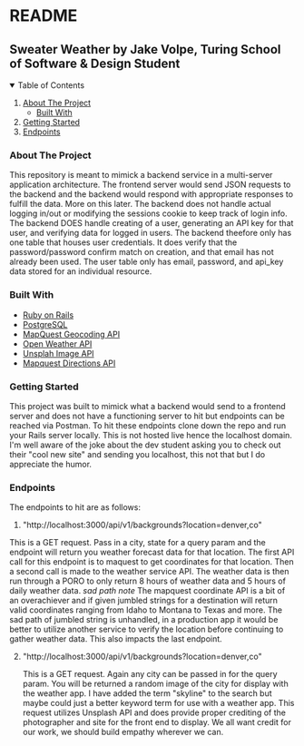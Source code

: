 # README

## Sweater Weather by Jake Volpe, Turing School of Software & Design Student

<!-- TABLE OF CONTENTS -->
<details open="open">
  <summary>Table of Contents</summary>
  <ol>
    <li>
      <a href="#about-the-project">About The Project</a>
      <ul>
        <li><a href="#built-with">Built With</a></li>
      </ul>
    </li>
    <li>
      <a href="#getting-started">Getting Started</a>
    </li>
    <li><a href="#endpoints">Endpoints</a></li>

  </ol>
</details>

### About The Project
This repository is meant to mimick a backend service in a multi-server application architecture.  The frontend server would send JSON requests to the backend and the backend would respond with appropriate responses to fulfill the data.  More on this later.  The backend does not handle actual logging in/out or modifying the sessions cookie to keep track of login info.  The backend DOES handle creating of a user, generating an API key for that user, and verifying data for logged in users.
The backend theefore only has one table that houses user credentials. It does verify that the password/password confirm match on creation, and that email has not already been used.  The user table only has email, password, and api_key data stored for an individual resource.

### Built With
* [Ruby on Rails](https://rubyonrails.org/)
* [PostgreSQL](https://www.postgresql.org/)
* [MapQuest Geocoding API](https://developer.mapquest.com/documentation/geocoding-api/)
* [Open Weather API](https://openweathermap.org/api/one-call-api)
* [Unsplah Image API](https://unsplash.com/developers)
* [Mapquest Directions API](https://developer.mapquest.com/documentation/directions-api/)


### Getting Started
This project was built to mimick what a backend would send to a frontend server and does not have a functioning server to hit but endpoints can be reached via Postman. To hit these endpoints clone down the repo and run your Rails server locally. This is not hosted live hence the localhost domain.  I'm well aware of the joke about the dev student asking you to check out their "cool new site" and sending you localhost, this not that but I do appreciate the humor.  


### Endpoints

The endpoints to hit are as follows:

1) "http://localhost:3000/api/v1/backgrounds?location=denver,co"

  This is a GET request.  Pass in a city, state for a query param and the endpoint will return you weather forecast data for that location.  The first API call for this endpoint is to maquest to get coordinates for that location.  Then a second call is made to the weather service API.  The weather data is then run through a PORO to only return 8 hours of weather data and 5 hours of daily weather data.
*sad path note*
The mapquest coordinate API is a bit of an overachiever and if given jumbled strings for a destination will return valid coordinates ranging from Idaho to Montana to Texas and more.  The sad path of jumbled string is unhandled, in a production app it would be better to utilize another service to verify the location before continuing to gather weather data.  This also impacts the last endpoint.

2) "http://localhost:3000/api/v1/backgrounds?location=denver,co"

   This is a GET request. Again any city can be passed in for the query param.  You will be returned a random image of the city for display with the weather app.  I have added the term "skyline" to the search but maybe could just a better keyword term for use with a weather app.  This request utilizes Unsplash API and does provide proper crediting of the photographer and site for the front end to display.  We all want credit for our work, we should build empathy wherever we can.
